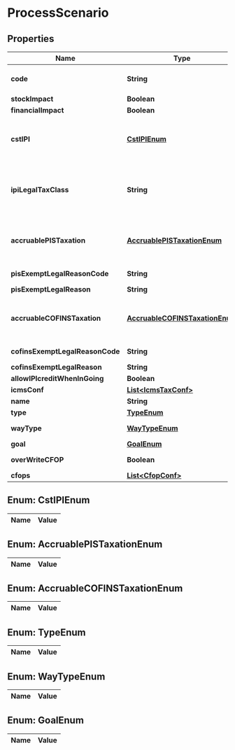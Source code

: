 
# ProcessScenario

## Properties
Name | Type | Description | Notes
------------ | ------------- | ------------- | -------------
**code** | **String** | Process code to Identify this configuration, its is unique by Accounty Id or when standard, its has priority when the code match with the standard code. | 
**stockImpact** | **Boolean** | Inform that the process has inventory impact. |  [optional]
**financialImpact** | **Boolean** | Inform that the process has financial impact. |  [optional]
**cstIPI** | [**CstIPIEnum**](#CstIPIEnum) | Inform if this process is subject to IPI taxation on output process - &#39;T&#39;  # TAXABLE - &#39;Z&#39;  # TAXABLE WITH RATE&#x3D;0.00 - &#39;E&#39;  # EXEMPT - &#39;H&#39;  # SUSPENDED - &#39;N&#39;  # NO TAXABLE     - &#39;I&#39;  # IMMUNE - &#39;O&#39;  # OTHER - &#39;OZ&#39; # OTHER AND ZERO VALUES  |  [optional]
**ipiLegalTaxClass** | **String** | Legal tax classificação for IPI (enquadramento) When the processo has CST IPI 52 or 54, is mandatory inform Reason Code, see Anexo XIV - Código de Enquadramento Legal do IPI from  http://www.nfe.fazenda.gov.br/portal/exibirArquivo.aspx?conteudo&#x3D;mCnJajU4BKU&#x3D;  |  [optional]
**accruablePISTaxation** | [**AccruablePISTaxationEnum**](#AccruablePISTaxationEnum) | Inform if this item by nature is subject to PIS taxation or exempt - &#39;T&#39; # TAXABLE - &#39;Z&#39; # TAXABLE WITH RATE&#x3D;0.00 - &#39;E&#39; # EXEMPT - &#39;H&#39; # SUSPENDED - &#39;N&#39; # NO TAXABLE - &#39;O&#39; # OTHER - &#39;OZ&#39;# OTHER AND ZERO VALUES  |  [optional]
**pisExemptLegalReasonCode** | **String** | When exempt, taxable with zero, suspended, not taxable, this field holds the official code number |  [optional]
**pisExemptLegalReason** | **String** | When specifi reason, this field has the description |  [optional]
**accruableCOFINSTaxation** | [**AccruableCOFINSTaxationEnum**](#AccruableCOFINSTaxationEnum) | Inform if this item by nature is subject to COFINS taxation or exempt - &#39;T&#39;  # TAXABLE - &#39;Z&#39;  # TAXABLE WITH RATE&#x3D;0.00 - &#39;E&#39;  # EXEMPT - &#39;H&#39;  # SUSPENDED - &#39;N&#39;  # NO TAXABLE     - &#39;O&#39;  # OTHER - &#39;OZ&#39; # OTHER AND ZERO VALUES  |  [optional]
**cofinsExemptLegalReasonCode** | **String** | When exempt, taxable with zero, suspended, not taxable, this field holds the official code number |  [optional]
**cofinsExemptLegalReason** | **String** | When specifi reason, this field has the description |  [optional]
**allowIPIcreditWhenInGoing** | **Boolean** | Inform that the process allow IPI credit to Input process |  [optional]
**icmsConf** | [**List&lt;IcmsTaxConf&gt;**](IcmsTaxConf.md) | the map key is state code |  [optional]
**name** | **String** | Process name to Identify this configuration | 
**type** | [**TypeEnum**](#TypeEnum) |  |  [optional]
**wayType** | [**WayTypeEnum**](#WayTypeEnum) | inform if the transaction is an operation to internalizing (receive) item or value |  [optional]
**goal** | [**GoalEnum**](#GoalEnum) |  |  [optional]
**overWriteCFOP** | **Boolean** | inform that the configuration process overwrites the cfop configuration. |  [optional]
**cfops** | [**List&lt;CfopConf&gt;**](CfopConf.md) |  |  [optional]


<a name="CstIPIEnum"></a>
## Enum: CstIPIEnum
Name | Value
---- | -----


<a name="AccruablePISTaxationEnum"></a>
## Enum: AccruablePISTaxationEnum
Name | Value
---- | -----


<a name="AccruableCOFINSTaxationEnum"></a>
## Enum: AccruableCOFINSTaxationEnum
Name | Value
---- | -----


<a name="TypeEnum"></a>
## Enum: TypeEnum
Name | Value
---- | -----


<a name="WayTypeEnum"></a>
## Enum: WayTypeEnum
Name | Value
---- | -----


<a name="GoalEnum"></a>
## Enum: GoalEnum
Name | Value
---- | -----



